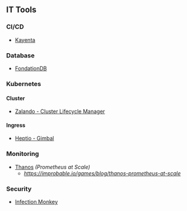 ## IT Tools

### CI/CD
* [Kayenta](https://github.com/spinnaker/kayenta)


### Database
* [FondationDB](https://github.com/apple/foundationdb)


### Kubernetes

#### Cluster
* [Zalando - Cluster Lifecycle Manager](https://github.com/zalando-incubator/cluster-lifecycle-manager)

#### Ingress
* [Heptio - Gimbal](https://github.com/heptio/gimbal)


### Monitoring
* [Thanos](https://github.com/improbable-eng/thanos) *(Prometheus at Scale)*
  * *<https://improbable.io/games/blog/thanos-prometheus-at-scale>*


### Security
* [Infection Monkey](https://github.com/guardicore/monkey)
